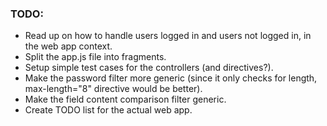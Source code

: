 
### TODO:

- Read up on how to handle users logged in and users not logged in, in the web app context.
- Split the app.js file into fragments.
- Setup simple test cases for the controllers (and directives?).
- Make the password filter more generic (since it only checks for length, max-length="8" directive would be better).
- Make the field content comparison filter generic.
- Create TODO list for the actual web app.
